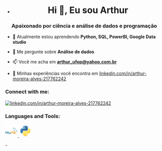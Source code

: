 - <h1 align="center">Hi 👋, Eu sou Arthur</h1>
<h3 align="center">Apaixonado por ciência e análise de dados e programação</h3>

- 🌱 Atualmente estou aprendendo **Python, SQL, PowerBI, Google Data studio**

- 💬 Me pergunte sobre **Análise de dados**

- 📫 Você me acha em **arthur_ufop@yahoo.com.br**

- 📄 Minhas experiências você encontra em [linkedin.com/in/arthur-moreira-alves-217762242](linkedin.com/in/arthur-moreira-alves-217762242)

<h3 align="left">Connect with me:</h3>
<p align="left">
<a href="https://linkedin.com/in/linkedin.com/in/arthur-moreira-alves-217762242" target="blank"><img align="center" src="https://raw.githubusercontent.com/rahuldkjain/github-profile-readme-generator/master/src/images/icons/Social/linked-in-alt.svg" alt="linkedin.com/in/arthur-moreira-alves-217762242" height="30" width="40" /></a>
</p>

<h3 align="left">Languages and Tools:</h3>
<p align="left"> <a href="https://www.mysql.com/" target="_blank" rel="noreferrer"> <img src="https://raw.githubusercontent.com/devicons/devicon/master/icons/mysql/mysql-original-wordmark.svg" alt="mysql" width="40" height="40"/> </a> <a href="https://www.python.org" target="_blank" rel="noreferrer"> <img src="https://raw.githubusercontent.com/devicons/devicon/master/icons/python/python-original.svg" alt="python" width="40" height="40"/> </a> </p>
- <!---
- 👋 Hi, I’m @arthurmadata
- 👀 I’m interested in ...
- 🌱 I’m currently learning ...
- 💞️ I’m looking to collaborate on ...
- 📫 How to reach me ...


arthurmadata/arthurmadata is a ✨ special ✨ repository because its `README.md` (this file) appears on your GitHub profile.
You can click the Preview link to take a look at your changes.
--->
